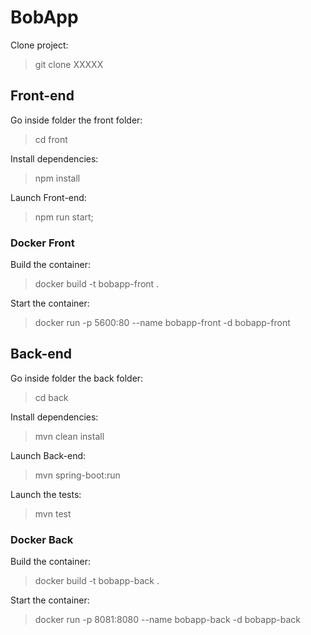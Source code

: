 # BobApp

Clone project:

> git clone XXXXX

## Front-end

Go inside folder the front folder:

> cd front

Install dependencies:

> npm install

Launch Front-end:

> npm run start;

### Docker Front

Build the container:

> docker build -t bobapp-front .

Start the container:

> docker run -p 5600:80 --name bobapp-front -d bobapp-front

## Back-end

Go inside folder the back folder:

> cd back

Install dependencies:

> mvn clean install

Launch Back-end:

> mvn spring-boot:run

Launch the tests:

> mvn test

### Docker Back

Build the container:

> docker build -t bobapp-back .

Start the container:

> docker run -p 8081:8080 --name bobapp-back -d bobapp-back
